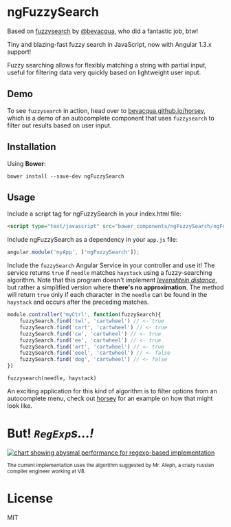# ngFuzzySearch

Based on [fuzzysearch](https://github.com/bevacqua/fuzzysearch) by [@bevacqua](https://github.com/bevacqua), who did a fantastic job, btw!

Tiny and blazing-fast fuzzy search in JavaScript, now with Angular 1.3.x support!

Fuzzy searching allows for flexibly matching a string with partial input, useful for filtering data very quickly based on lightweight user input.

## Demo

To see `fuzzysearch` in action, head over to [bevacqua.github.io/horsey][3], which is a demo of an autocomplete component that uses `fuzzysearch` to filter out results based on user input.

## Installation

Using **Bower**:

```shell
bower install --save-dev ngFuzzySearch
```

## Usage

Include a script tag for ngFuzzySearch in your index.html file:

```html
<script type="text/javascript" src="bower_components/ngFuzzySearch/ngFuzzySearch.js"></script>
```

Include ngFuzzySearch as a dependency in your `app.js` file:

```js
angular.module('myApp', ['ngFuzzySearch']);
```

Include the `fuzzySearch` Angular Service in your controller and use it!
The service returns `true` if `needle` matches `haystack` using a fuzzy-searching algorithm. Note that this program doesn't implement _[levenshtein distance][2]_, but rather a simplified version where **there's no approximation**. The method will return `true` only if each character in the `needle` can be found in the `haystack` and occurs after the preceding matches.
```js
module.controller('myCtrl', function(fuzzySearch){
	fuzzySearch.find('twl', 'cartwheel') // <- true
	fuzzySearch.find('cart', 'cartwheel') // <- true
	fuzzySearch.find('cw', 'cartwheel') // <- true
	fuzzySearch.find('ee', 'cartwheel') // <- true
	fuzzySearch.find('art', 'cartwheel') // <- true
	fuzzySearch.find('eeel', 'cartwheel') // <- false
	fuzzySearch.find('dog', 'cartwheel') // <- false
})
```

`fuzzysearch(needle, haystack)`




An exciting application for this kind of algorithm is to filter options from an autocomplete menu, check out [horsey][3] for an example on how that might look like.

# But! _`RegExp`s...!_

[![chart showing abysmal performance for regexp-based implementation][1]][4]

<sub>The current implementation uses the algorithm suggested by Mr. Aleph, a crazy russian compiler engineer working at V8.</sub>

# License

MIT

[1]: https://cloud.githubusercontent.com/assets/934293/6550014/d3a86174-c5fc-11e4-8334-b2e2b0d38fad.png
[2]: http://en.wikipedia.org/wiki/Levenshtein_distance
[3]: http://bevacqua.github.io/horsey
[4]: http://jsperf.com/fuzzysearch-regex/14
